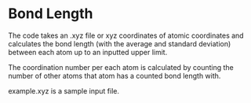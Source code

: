 # Bond Length
The code takes an .xyz file or xyz coordinates of atomic coordinates and calculates the bond length (with the average and standard deviation) between each atom up to an inputted upper limit.  

The coordination number per each atom is calculated by counting the number of other atoms that atom has a counted bond length with. 

example.xyz is a sample input file. 
